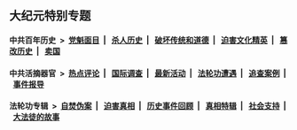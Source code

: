 ## 大纪元特别专题

#### 中共百年历史 &nbsp;>&nbsp; [党魁面目](indexes/nf1176107/README.md?07200430) &nbsp;| &nbsp; [杀人历史](indexes/nf1176106/README.md?07200430) &nbsp;| &nbsp; [破坏传统和道德](indexes/nf1176106/README.md?07200430) &nbsp;| &nbsp; [迫害文化精英](indexes/nf1176111/README.md?07200430) &nbsp;| &nbsp; [篡改历史](indexes/nf1176115/README.md?07200430) &nbsp;| &nbsp; [卖国](indexes/nf1176117/README.md?07200430) 

#### 中共活摘器官 &nbsp;>&nbsp; [热点评论](indexes/nf5879/README.md?07200430) &nbsp;| &nbsp; [国际调查](indexes/nf5947/README.md?07200430) &nbsp;| &nbsp; [最新活动](indexes/nf5883/README.md?07200430) &nbsp;| &nbsp; [法轮功遭遇](indexes/nf5881/README.md?07200430) &nbsp;| &nbsp; [追查案例](indexes/nf5880/README.md?07200430) &nbsp;| &nbsp; [事件报导](indexes/nf5877/README.md?07200430) 

#### 法轮功专辑 &nbsp;>&nbsp; [自焚伪案](indexes/nf5562/README.md?07200430) &nbsp;| &nbsp; [迫害真相](indexes/nf4379/README.md?07200430) &nbsp;| &nbsp; [历史事件回顾](indexes/nf5793/README.md?07200430) &nbsp;| &nbsp; [真相特辑](indexes/nf4389/README.md?07200430) &nbsp;| &nbsp; [社会支持](indexes/nf4386/README.md?07200430) &nbsp;| &nbsp; [大法徒的故事](indexes/nf1147481/README.md?07200430) 


